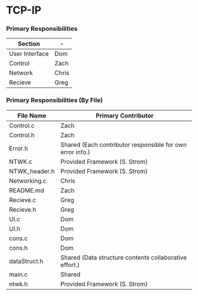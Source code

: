 TCP-IP
======

### Primary Responsibilities
Section        | -
---------------|-------
User Interface | Dom
Control		   | Zach
Network		   | Chris
Recieve		   | Greg

### Primary Responsibilities (By File)
File Name     | Primary Contributor
------------- | ----------------------------------------------------------
Control.c     | Zach
Control.h     | Zach
Error.h       | Shared (Each contributor responsible for own error info.)
NTWK.c        | Provided Framework (S. Strom)
NTWK_header.h | Provided Framework (S. Strom)
Networking.c  | Chris
README.md     | Zach
Recieve.c     | Greg
Recieve.h     | Greg
UI.c          | Dom
UI.h          | Dom
cons.c        | Dom
cons.h        | Dom
dataStruct.h  | Shared (Data structure contents collaborative effort.)
main.c        | Shared
ntwk.h        | Provided Framework (S. Strom)